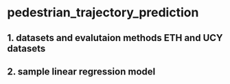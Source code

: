 # pedestrian_trajectory_prediction

## 1. datasets and evalutaion methods ETH and UCY datasets
## 2. sample linear regression model
